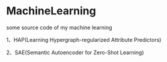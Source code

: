# MachineLearning
some source code of  my machine learning

1、HAP(Learning Hypergraph-regularized Attribute Predictors)

2、SAE(Semantic Autoencoder for Zero-Shot Learning)
